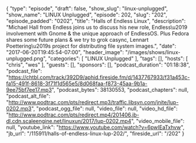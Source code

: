 {
  "type": "episode",
  "draft": false,
  "show_slug": "linux-unplugged",
  "show_name": "LINUX Unplugged",
  "episode": 202,
  "slug": "202",
  "episode_padded": "0202",
  "title": "Halls of Endless Linux",
  "description": "Michael Hall from Endless joins us to discuss his new role, Endless\u2019 involvement with Gnome & the unique approach of EndlessOS. Plus Fedora shares some future plans & we try to grok casync, Lennart Poettering\u2019s project for distributing file system images.",
  "date": "2017-06-20T19:45:54-07:00",
  "header_image": "/images/shows/linux-unplugged.png",
  "categories": [
    "LINUX Unplugged"
  ],
  "tags": [],
  "hosts": [
    "chris",
    "wes"
  ],
  "guests": [],
  "sponsors": [],
  "podcast_duration": "01:18:38",
  "podcast_file": "https://chtbl.com/track/392D9/aphid.fireside.fm/d/1437767933/f31a453c-fa15-491f-8618-3f71f1d565e5/8d068faa-f873-45aa-9b1a-9ee75bf7ee17.mp3",
  "podcast_bytes": 38130553,
  "podcast_chapters": null,
  "podcast_alt_file": "http://www.podtrac.com/pts/redirect.mp3/traffic.libsyn.com/jnite/lup-0202.mp3",
  "podcast_ogg_file": null,
  "video_file": null,
  "video_hd_file": "http://www.podtrac.com/pts/redirect.mp4/201406.jb-dl.cdn.scaleengine.net/linuxun/2017/lup-0202.mp4",
  "video_mobile_file": null,
  "youtube_link": "https://www.youtube.com/watch?v=6pwIEaTxhvw",
  "jb_url": "/115911/halls-of-endless-linux-lup-202/",
  "fireside_url": "/202"
}

